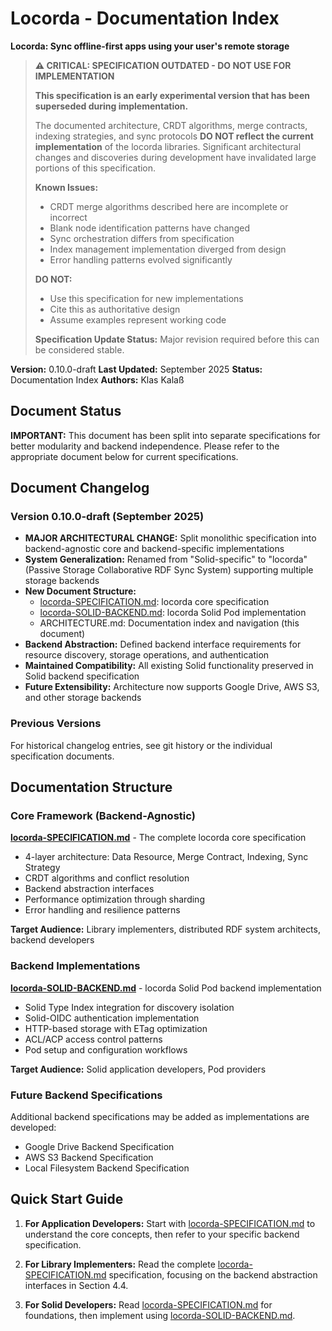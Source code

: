# Locorda - Documentation Index

**Locorda: Sync offline-first apps using your user's remote storage**

> **⚠️ CRITICAL: SPECIFICATION OUTDATED - DO NOT USE FOR IMPLEMENTATION**
>
> **This specification is an early experimental version that has been superseded during implementation.**
>
> The documented architecture, CRDT algorithms, merge contracts, indexing strategies, and sync protocols **DO NOT reflect the current implementation** of the locorda libraries. Significant architectural changes and discoveries during development have invalidated large portions of this specification.
>
> **Known Issues:**
> - CRDT merge algorithms described here are incomplete or incorrect
> - Blank node identification patterns have changed
> - Sync orchestration differs from specification
> - Index management implementation diverged from design
> - Error handling patterns evolved significantly
>
> **DO NOT:**
> - Use this specification for new implementations
> - Cite this as authoritative design
> - Assume examples represent working code
>
> **Specification Update Status:** Major revision required before this can be considered stable.

**Version:** 0.10.0-draft
**Last Updated:** September 2025
**Status:** Documentation Index
**Authors:** Klas Kalaß

## Document Status

**IMPORTANT:** This document has been split into separate specifications for better modularity and backend independence. Please refer to the appropriate document below for current specifications.

## Document Changelog

### Version 0.10.0-draft (September 2025)
- **MAJOR ARCHITECTURAL CHANGE:** Split monolithic specification into backend-agnostic core and backend-specific implementations
- **System Generalization:** Renamed from "Solid-specific" to "locorda" (Passive Storage Collaborative RDF Sync System) supporting multiple storage backends
- **New Document Structure:**
  - [locorda-SPECIFICATION.md](locorda-SPECIFICATION.md): locorda core specification
  - [locorda-SOLID-BACKEND.md](locorda-SOLID-BACKEND.md): locorda Solid Pod implementation
  - ARCHITECTURE.md: Documentation index and navigation (this document)
- **Backend Abstraction:** Defined backend interface requirements for resource discovery, storage operations, and authentication
- **Maintained Compatibility:** All existing Solid functionality preserved in Solid backend specification
- **Future Extensibility:** Architecture now supports Google Drive, AWS S3, and other storage backends

### Previous Versions
For historical changelog entries, see git history or the individual specification documents.

## Documentation Structure

### Core Framework (Backend-Agnostic)

**[locorda-SPECIFICATION.md](locorda-SPECIFICATION.md)** - The complete locorda core specification
- 4-layer architecture: Data Resource, Merge Contract, Indexing, Sync Strategy
- CRDT algorithms and conflict resolution
- Backend abstraction interfaces
- Performance optimization through sharding
- Error handling and resilience patterns

**Target Audience:** Library implementers, distributed RDF system architects, backend developers

### Backend Implementations

**[locorda-SOLID-BACKEND.md](locorda-SOLID-BACKEND.md)** - locorda Solid Pod backend implementation
- Solid Type Index integration for discovery isolation
- Solid-OIDC authentication implementation
- HTTP-based storage with ETag optimization
- ACL/ACP access control patterns
- Pod setup and configuration workflows

**Target Audience:** Solid application developers, Pod providers

### Future Backend Specifications

Additional backend specifications may be added as implementations are developed:
- Google Drive Backend Specification
- AWS S3 Backend Specification
- Local Filesystem Backend Specification

## Quick Start Guide

1. **For Application Developers:** Start with [locorda-SPECIFICATION.md](locorda-SPECIFICATION.md) to understand the core concepts, then refer to your specific backend specification.

2. **For Library Implementers:** Read the complete [locorda-SPECIFICATION.md](locorda-SPECIFICATION.md) specification, focusing on the backend abstraction interfaces in Section 4.4.

3. **For Solid Developers:** Read [locorda-SPECIFICATION.md](locorda-SPECIFICATION.md) for foundations, then implement using [locorda-SOLID-BACKEND.md](locorda-SOLID-BACKEND.md).

